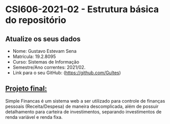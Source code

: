 # **CSI606-2021-02 - Estrutura básica do repositório**

## Atualize os seus dados

- Nome: Gustavo Estevam Sena   
- Matrícula: 19.2.8095
- Curso: Sistemas de Informação
- Semestre/Ano correntes: 2021/02.
- Link para o seu GitHub: (https://github.com/Gultes)

## [Projeto final:](./Projeto/README.md)

Simple Financas é um sistema web a ser utilizado para controle de finanças pessoais (Receita/Despesa) de maneira descomplicada, além de possuir detalhamento para carteira de investimentos, separando investimentos de renda variável e renda fixa.

